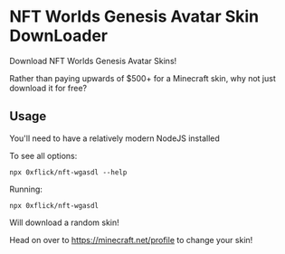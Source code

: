 # NFT Worlds Genesis Avatar Skin DownLoader

Download NFT Worlds Genesis Avatar Skins!

Rather than paying upwards of $500+ for a Minecraft skin, why not just download it for free?

## Usage

You'll need to have a relatively modern NodeJS installed

To see all options:

```
npx 0xflick/nft-wgasdl --help
```

Running:

```
npx 0xflick/nft-wgasdl
```

Will download a random skin!

Head on over to https://minecraft.net/profile to change your skin!
